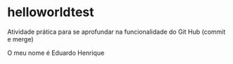 # helloworldtest
Atividade prática para se aprofundar na funcionalidade do Git Hub (commit e merge)

O meu nome é Eduardo Henrique
